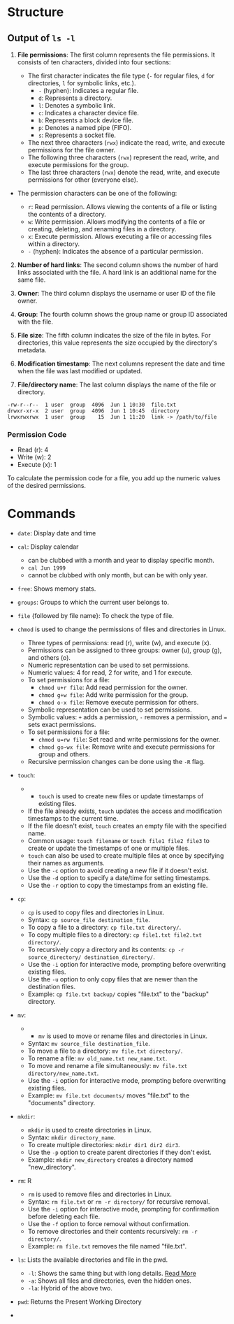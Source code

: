 # Structure

## Output of `ls -l`

1. **File permissions**: The first column represents the file permissions. It consists of ten characters, divided into four sections:
    
    - The first character indicates the file type (`-` for regular files, `d` for directories, `l` for symbolic links, etc.).
		- `-` (hyphen): Indicates a regular file.
		- `d`: Represents a directory.
		- `l`: Denotes a symbolic link.
		- `c`: Indicates a character device file.
		- `b`: Represents a block device file.
		- `p`: Denotes a named pipe (FIFO).
		- `s`: Represents a socket file.
    - The next three characters (`rwx`) indicate the read, write, and execute permissions for the file owner.
    - The following three characters (`rwx`) represent the read, write, and execute permissions for the group.
    - The last three characters (`rwx`) denote the read, write, and execute permissions for other (everyone else).

- The permission characters can be one of the following:

	- `r`: Read permission. Allows viewing the contents of a file or listing the contents of a directory.
	- `w`: Write permission. Allows modifying the contents of a file or creating, deleting, and renaming files in a directory.
	- `x`: Execute permission. Allows executing a file or accessing files within a directory.
	- `-` (hyphen): Indicates the absence of a particular permission.

2. **Number of hard links**: The second column shows the number of hard links associated with the file. A hard link is an additional name for the same file.
    
3. **Owner**: The third column displays the username or user ID of the file owner.
    
4. **Group**: The fourth column shows the group name or group ID associated with the file.
    
5. **File size**: The fifth column indicates the size of the file in bytes. For directories, this value represents the size occupied by the directory's metadata.
    
6. **Modification timestamp**: The next columns represent the date and time when the file was last modified or updated.
    
7. **File/directory name**: The last column displays the name of the file or directory. 

```linux
-rw-r--r--  1 user  group  4096  Jun 1 10:30  file.txt
drwxr-xr-x  2 user  group  4096  Jun 1 10:45  directory
lrwxrwxrwx  1 user  group    15  Jun 1 11:20  link -> /path/to/file
```


### Permission Code

- Read (r): 4
- Write (w): 2
- Execute (x): 1

To calculate the permission code for a file, you add up the numeric values of the desired permissions.

# Commands

- `date`: Display date and time
- `cal`: Display calendar
	- can be clubbed with a month and year to display specific month.
	- `cal Jun 1999`
	- cannot be clubbed with only month, but can be with only year.
- `free`: Shows memory stats.
- `groups`: Groups to which the current user belongs to.
- `file` {followed by file name}: To check the type of file.


- `chmod` is used to change the permissions of files and directories in Linux.
	- Three types of permissions: read (r), write (w), and execute (x).
	- Permissions can be assigned to three groups: owner (u), group (g), and others (o).
	- Numeric representation can be used to set permissions.
	- Numeric values: 4 for read, 2 for write, and 1 for execute.
	- To set permissions for a file:
	    - `chmod u+r file`: Add read permission for the owner.
	    - `chmod g+w file`: Add write permission for the group.
	    - `chmod o-x file`: Remove execute permission for others.
	- Symbolic representation can be used to set permissions.
	- Symbolic values: `+` adds a permission, `-` removes a permission, and `=` sets exact permissions.
	- To set permissions for a file:
	    - `chmod u=rw file`: Set read and write permissions for the owner.
	    - `chmod go-wx file`: Remove write and execute permissions for group and others.
	- Recursive permission changes can be done using the `-R` flag.

- `touch`: 
	- - `touch` is used to create new files or update timestamps of existing files.
	- If the file already exists, `touch` updates the access and modification timestamps to the current time.
	- If the file doesn't exist, `touch` creates an empty file with the specified name.
	- Common usage: `touch filename` or `touch file1 file2 file3` to create or update the timestamps of one or multiple files.
	- `touch` can also be used to create multiple files at once by specifying their names as arguments.
	- Use the `-c` option to avoid creating a new file if it doesn't exist.
	- Use the `-d` option to specify a date/time for setting timestamps.
	- Use the `-r` option to copy the timestamps from an existing file.

- `cp`: 
	-  `cp` is used to copy files and directories in Linux.
	- Syntax: `cp source_file destination_file`.
	- To copy a file to a directory: `cp file.txt directory/`.
	- To copy multiple files to a directory: `cp file1.txt file2.txt directory/`.
	- To recursively copy a directory and its contents: `cp -r source_directory/ destination_directory/`.
	- Use the `-i` option for interactive mode, prompting before overwriting existing files.
	- Use the `-u` option to only copy files that are newer than the destination files.
	- Example: `cp file.txt backup/` copies "file.txt" to the "backup" directory.
- `mv`: 
	- - `mv` is used to move or rename files and directories in Linux.
	- Syntax: `mv source_file destination_file`.
	- To move a file to a directory: `mv file.txt directory/`.
	- To rename a file: `mv old_name.txt new_name.txt`.
	- To move and rename a file simultaneously: `mv file.txt directory/new_name.txt`.
	- Use the `-i` option for interactive mode, prompting before overwriting existing files.
	- Example: `mv file.txt documents/` moves "file.txt" to the "documents" directory.
- `mkdir`: 
	-  `mkdir` is used to create directories in Linux.
	- Syntax: `mkdir directory_name`.
	- To create multiple directories: `mkdir dir1 dir2 dir3`.
	- Use the `-p` option to create parent directories if they don't exist.
	- Example: `mkdir new_directory` creates a directory named "new_directory".
- `rm`: R
	-  `rm` is used to remove files and directories in Linux.
	- Syntax: `rm file.txt` or `rm -r directory/` for recursive removal.
	- Use the `-i` option for interactive mode, prompting for confirmation before deleting each file.
	- Use the `-f` option to force removal without confirmation.
	- To remove directories and their contents recursively: `rm -r directory/`.
	- Example: `rm file.txt` removes the file named "file.txt".

- `ls`: Lists the available directories and file in the pwd.
	- `-l`: Shows the same thing but with long details. [Read More](#Output%20of%20`ls%20-l`)
	- `-a`: Shows all files and directories, even the hidden ones.
	- `-la`: Hybrid of the above two.
- `pwd`: Returns the Present Working Directory
- 